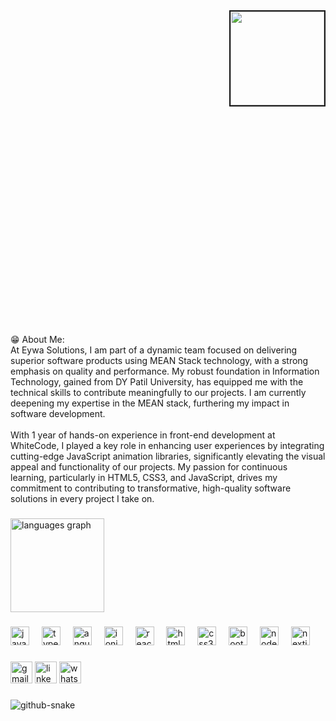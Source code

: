 <div style="width:100%;height:0;padding-bottom:100%;position:relative;">
  <img align="right" border="2" src="https://media4.giphy.com/media/v1.Y2lkPTc5MGI3NjExY3BpNmoweHBjNnFzMzF3dXJsa2NpcHBiNmpxYnV6cmdkenEwMzN4byZlcD12MV9pbnRlcm5hbF9naWZfYnlfaWQmY3Q9Zw/78XCFBGOlS6keY1Bil/giphy.webp" height="150"/>
</div>
<p align="left">😁 About Me:<br>At Eywa Solutions, I am part of a dynamic team focused on delivering superior software products using MEAN Stack technology, with a strong emphasis on quality and performance. My robust foundation in Information Technology, gained from DY Patil University, has equipped me with the technical skills to contribute meaningfully to our projects. I am currently deepening my expertise in the MEAN stack, furthering my impact in software development.<br><br>With 1 year of hands-on experience in front-end development at WhiteCode, I played a key role in enhancing user experiences by integrating cutting-edge JavaScript animation libraries, significantly elevating the visual appeal and functionality of our projects. My passion for continuous learning, particularly in HTML5, CSS3, and JavaScript, drives my commitment to contributing to transformative, high-quality software solutions in every project I take on.</p>

###

<div align="left">
  <img src="https://github-readme-stats.vercel.app/api/top-langs?username=piyushsupekar&locale=en&hide_title=false&layout=compact&card_width=320&langs_count=5&theme=dracula&hide_border=false" height="150" alt="languages graph"  />
</div>

###


###

<div align="left">
  <a href="https://www.w3schools.com/js/" target="_blank"><img src="https://cdn.jsdelivr.net/gh/devicons/devicon/icons/javascript/javascript-original.svg" height="30" alt="javascript logo"  target="_blank"  /></a>
  <img width="12" />
  <a href="https://www.typescriptlang.org/" target="_blank"><img src="https://cdn.jsdelivr.net/gh/devicons/devicon/icons/typescript/typescript-original.svg" height="30" alt="typescript logo"  target="_blank"  /></a>
  <img width="12" />
  <a href="https://angular.dev/" target="_blank"><img src="https://cdn.jsdelivr.net/gh/devicons/devicon/icons/angularjs/angularjs-original.svg" height="30" alt="angularjs logo"  target="_blank"  /></a>
  <img width="12" />
  <a href="https://ionicframework.com/" target="_blank"><img src="https://cdn.jsdelivr.net/gh/devicons/devicon/icons/ionic/ionic-original.svg" height="30" alt="ionic logo"  target="_blank"  /></a>
  <img width="12" />
  <a href="https://react.dev/" target="_blank"><img src="https://cdn.jsdelivr.net/gh/devicons/devicon/icons/react/react-original.svg" height="30" alt="react logo"  target="_blank"  /></a>
  <img width="12" />
  <a href="https://www.w3schools.com/Html/" target="_blank"><img src="https://cdn.jsdelivr.net/gh/devicons/devicon/icons/html5/html5-original.svg" height="30" alt="html5 logo"  target="_blank"  /></a>
  <img width="12" />
  <a href="https://www.w3schools.com/css/" target="_blank"><img src="https://cdn.jsdelivr.net/gh/devicons/devicon/icons/css3/css3-original.svg" height="30" alt="css3 logo"  target="_blank"  /></a>
  <img width="12" />
  <a href="https://getbootstrap.com/" target="_blank"><img src="https://cdn.jsdelivr.net/gh/devicons/devicon/icons/bootstrap/bootstrap-original.svg" height="30" alt="bootstrap logo"  target="_blank"  /></a>
  <img width="12" />
  <a href="https://nodejs.org/en" target="_blank"><img src="https://cdn.jsdelivr.net/gh/devicons/devicon/icons/nodejs/nodejs-original.svg" height="30" alt="nodejs logo"    /></a>
  <img width="12" />
  <a href="https://nextjs.org/" target="_blank"><img src="https://cdn.jsdelivr.net/gh/devicons/devicon/icons/nextjs/nextjs-original.svg" height="30" alt="nextjs logo"    /></a>
</div>

###

<div align="left">
  <a href="mailto:piyushsupekar48@gmail.com" target="_blank"><img src="https://img.shields.io/static/v1?message=Gmail&logo=gmail&label=&color=D14836&logoColor=white&labelColor=&style=for-the-badge" height="35" alt="gmail logo"  /></a>
  <a href="https://www.linkedin.com/in/dnyaneshwar-supekar-b371b61b7/" target="_blank"><img src="https://img.shields.io/static/v1?message=LinkedIn&logo=linkedin&label=&color=0077B5&logoColor=white&labelColor=&style=for-the-badge" height="35" alt="linkedin logo"  /></a>
  <a href="https://wa.me/9922450089" target="_blank"><img src="https://img.shields.io/static/v1?message=Whatsapp&logo=whatsapp&label=&color=25D366&logoColor=white&labelColor=&style=for-the-badge" height="35" alt="whatsapp logo"  /></a>
</div>

###

###
<picture>
  <source media="(prefers-color-scheme: dark)" srcset="https://raw.githubusercontent.com/piyushsupekar/piyushsupekar/output/github-snake-dark.svg" />
  <source media="(prefers-color-scheme: light)" srcset="https://raw.githubusercontent.com/piyushsupekar/piyushsupekar/output/github-snake.svg" />
  <img src="https://raw.githubusercontent.com/tobiasmeyhoefer/tobiasmeyhoefer/output/github-snake.svg" alt="github-snake" />
</picture>
